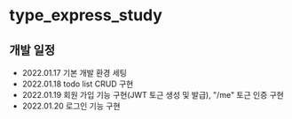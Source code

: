 # type_express_study
## 개발 일정
- 2022.01.17 기본 개발 환경 세팅
- 2022.01.18 todo list CRUD 구현
- 2022.01.19 회원 가입 기능 구현(JWT 토근 생성 및 발급), "/me" 토근 인증 구현
- 2022.01.20 로그인 기능 구현
